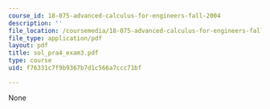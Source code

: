 ```yaml
---
course_id: 18-075-advanced-calculus-for-engineers-fall-2004
description: ''
file_location: /coursemedia/18-075-advanced-calculus-for-engineers-fall-2004/f76331c7f9b9367b7d1c566a7ccc71bf_sol_pra4_exam3.pdf
file_type: application/pdf
layout: pdf
title: sol_pra4_exam3.pdf
type: course
uid: f76331c7f9b9367b7d1c566a7ccc71bf

---
```

None